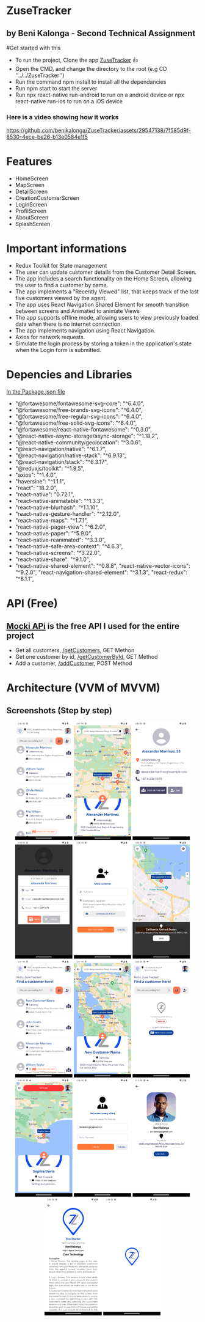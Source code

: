 # ZuseTracker

## by Beni Kalonga - Second Technical Assignment

#Get started with this

- To run the project, Clone the app [ZuseTracker](https://github.com/benikalonga/ZuseTracker.git) 👍
- Open the CMD, and change the directory to the root (e.g CD ''../../ZuseTracker'')
- Run the command npm install to install all the dependancies
- Run npm start to start the server
- Run npx react-native run-android to run on a android device or npx react-native run-ios to run on a iOS device

### Here is a video showing how it works


https://github.com/benikalonga/ZuseTracker/assets/29547138/7f585d9f-8530-4ece-be26-b13e0584e1f5




# Features

- HomeScreen
- MapScreen
- DetailScreen
- CreationCustomerScreen
- LoginScreen
- ProfilScreen
- AboutScreen
- SplashScreen

# Important informations

- Redux Toolkit for State management
- The user can update customer details from the Customer Detail Screen.
- The app includes a search functionality on the Home Screen, allowing the user to find a customer by name.
- The app implements a "Recently Viewed" list, that keeps track of the last five customers viewed by the agent.
- The app uses React Navigation Shared Element for smooth transition between screens and Animated to animate Views
- The app supports offline mode, allowing users to view previously loaded data when there is no internet connection.
- The app implements navigation using React Navigation.
- Axios for network requests.
- Simulate the login process by storing a token in the application's state when the Login form is submitted.

# Depencies and Libraries

[In the Package.json file](package.json)

- "@fortawesome/fontawesome-svg-core": "^6.4.0",
- "@fortawesome/free-brands-svg-icons": "^6.4.0",
- "@fortawesome/free-regular-svg-icons": "^6.4.0",
- "@fortawesome/free-solid-svg-icons": "^6.4.0",
- "@fortawesome/react-native-fontawesome": "^0.3.0",
- "@react-native-async-storage/async-storage": "^1.18.2",
- "@react-native-community/geolocation": "^3.0.6",
- "@react-navigation/native": "^6.1.7",
- "@react-navigation/native-stack": "^6.9.13",
- "@react-navigation/stack": "^6.3.17",
- "@reduxjs/toolkit": "^1.9.5",
- "axios": "^1.4.0",
- "haversine": "^1.1.1",
- "react": "18.2.0",
- "react-native": "0.72.1",
- "react-native-animatable": "^1.3.3",
- "react-native-blurhash": "^1.1.10",
- "react-native-gesture-handler": "^2.12.0",
- "react-native-maps": "^1.7.1",
- "react-native-pager-view": "^6.2.0",
- "react-native-paper": "^5.9.0",
- "react-native-reanimated": "^3.3.0",
- "react-native-safe-area-context": "^4.6.3",
- "react-native-screens": "^3.22.0",
- "react-native-share": "^9.1.0",
- "react-native-shared-element": "^0.8.8",
  "react-native-vector-icons": "^9.2.0",
  "react-navigation-shared-element": "^3.1.3",
  "react-redux": "^8.1.1",

# API (Free)

## [Mocki APi](https://api.mocki.io/v2/04517d70/) is the free API I used for the entire project

- Get all customers, [/getCustomers](https://api.mocki.io/v2/04517d70/getCustomers), GET Methon
- Get one customer by id, [/getCustomerById](https://api.mocki.io/v2/04517d70/getCustomer/id), GET Method
- Add a customer, [/addCustomer](https://api.mocki.io/v2/04517d70/addCustomer), POST Method

# Architecture (VVM of MVVM)

## Screenshots (Step by step)

 <p align="center">
  <img src="files/1_home_screen.png" width="150" title="Picture 1">
  <img src="files/2_map_screen.png" width="150" alt="accessibility text">
  <img src="files/3_detail_screen.png" width="150" alt="accessibility text">
  <img src="files/4_edit_customer.png" width="150" alt="accessibility text">
  <img src="files/5_creation_screen.png" width="150" alt="accessibility text">
  <img src="files/55_pick_location.png" width="150" alt="accessibility text">
  <img src="files/6_new_customer_home.png" width="150" alt="accessibility text">
  <img src="files/66_map_newcustomer.png" width="150" alt="accessibility text">
  <img src="files/error.png" width="150" alt="accessibility text">
  <img src="files/offline.png" width="150" alt="accessibility text">
  <img src="files/7_login_screen.png" width="150" alt="accessibility text">
  <img src="files/8_profile_screen.png" width="150" alt="accessibility text">
  <img src="files/9_about_screen.png" width="150" alt="accessibility text">
  <img src="files/10_splash_screen.png" width="150" alt="accessibility text">
 </p>
